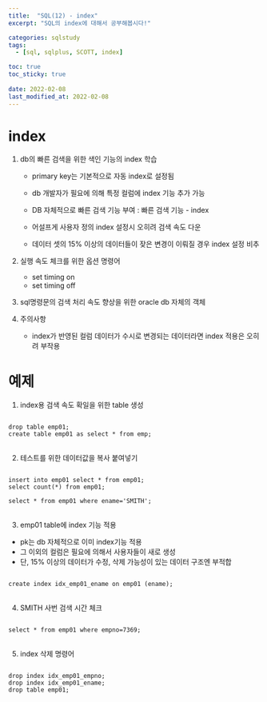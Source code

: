 ```yaml
---
title:  "SQL(12) - index"
excerpt: "SQL의 index에 대해서 공부해봅시다!"

categories: sqlstudy
tags:
  - [sql, sqlplus, SCOTT, index]

toc: true
toc_sticky: true
 
date: 2022-02-08
last_modified_at: 2022-02-08
---
```


# index

1. db의 빠른 검색을 위한 색인 기능의 index 학습  
	- primary key는 기본적으로 자동 index로 설정됨  
	- db 개발자가 필요에 의해 특정 컬럼에 index 기능 추가 가능  
	  
	- DB 자체적으로 빠른 검색 기능 부여 : 빠른 검색 기능 - index  
  
	- 어설프게 사용자 정의 index 설정시 오히려 검색 속도 다운  
	- 데이터 셋의 15% 이상의 데이터들이 잦은 변경이 이뤄질 경우 index 설정 비추  
  
2. 실행 속도 체크를 위한 옵션 명령어  
	- set timing on  
	- set timing off  
  
3. sql명령문의 검색 처리 속도 향상을 위한 oracle db 자체의 객체  
  
  
4. 주의사항  
	- index가 반영된 컬럼 데이터가 수시로 변경되는 데이터라면 index 적용은 오히려 부작용  

# 예제
  
1. index용 검색 속도 확일을 위한 table 생성  
<pre>
<code>
drop table emp01;
create table emp01 as select * from emp;
</code>
</pre>
2. 테스트를 위한 데이터값을 복사 붙여넣기
<pre>
<code>
insert into emp01 select * from emp01;
select count(*) from emp01;

select * from emp01 where ename='SMITH';
</code>
</pre>

3. emp01 table에 index 기능 적용
- pk는 db 자체적으로 이미 index기능 적용
- 그 이외의 컬럼은 필요에 의해서 사용자들이 새로 생성
- 단, 15% 이상의 데이터가 수정, 삭제 가능성이 있는 데이터 구조엔 부적합
<pre>
<code>
create index idx_emp01_ename on emp01 (ename);
</code>
</pre>

4. SMITH 사번 검색 시간 체크  
<pre>
<code>
select * from emp01 where empno=7369;
</code>
</pre>

5. index 삭제 명령어
<pre>
<code>
drop index idx_emp01_empno;
drop index idx_emp01_ename;
drop table emp01;
</code>
</pre>

